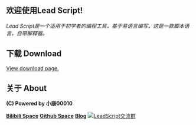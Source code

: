 ## 欢迎使用Lead Script!

<em>Lead Script是一个适用于初学者的编程工具，基于易语言编写，这是一款脚本语言，自带解释器。</em>

## 下载 Download

<a href="/downloads/">View download page.</a>
  
## 关于 About

<p><strong>(C) Powered by 小康00010</strong></p>
<strong><a href="https://space.bilibili.com/151235443?">Bilibili Space</a></strong>
<strong><a href="https://www.github.com/xiaokang00010">Github Space</a></strong>
<strong><a href="https://xiaokang00010.github.io">Blog</a></strong>
<a target="_blank" href="//shang.qq.com/wpa/qunwpa?idkey=82b401120ae697997f306fab6ba1d66ff7414b93b2e1e161b0047bf66de35d04"><img border="0" src="//pub.idqqimg.com/wpa/images/group.png" alt="LeadScript交流群" title="LeadScript交流群"></a>
